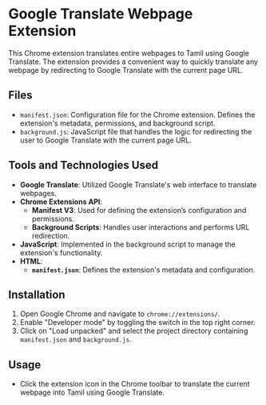 # Google Translate Webpage Extension

This Chrome extension translates entire webpages to Tamil using Google Translate. The extension provides a convenient way to quickly translate any webpage by redirecting to Google Translate with the current page URL.

## Files

- `manifest.json`: Configuration file for the Chrome extension. Defines the extension's metadata, permissions, and background script.
- `background.js`: JavaScript file that handles the logic for redirecting the user to Google Translate with the current page URL.

## Tools and Technologies Used

- **Google Translate**: Utilized Google Translate's web interface to translate webpages.
- **Chrome Extensions API**:
  - **Manifest V3**: Used for defining the extension’s configuration and permissions.
  - **Background Scripts**: Handles user interactions and performs URL redirection.
- **JavaScript**: Implemented in the background script to manage the extension's functionality.
- **HTML**: 
  - **`manifest.json`**: Defines the extension's metadata and configuration.

## Installation

1. Open Google Chrome and navigate to `chrome://extensions/`.
2. Enable "Developer mode" by toggling the switch in the top right corner.
3. Click on "Load unpacked" and select the project directory containing `manifest.json` and `background.js`.

## Usage

- Click the extension icon in the Chrome toolbar to translate the current webpage into Tamil using Google Translate.



